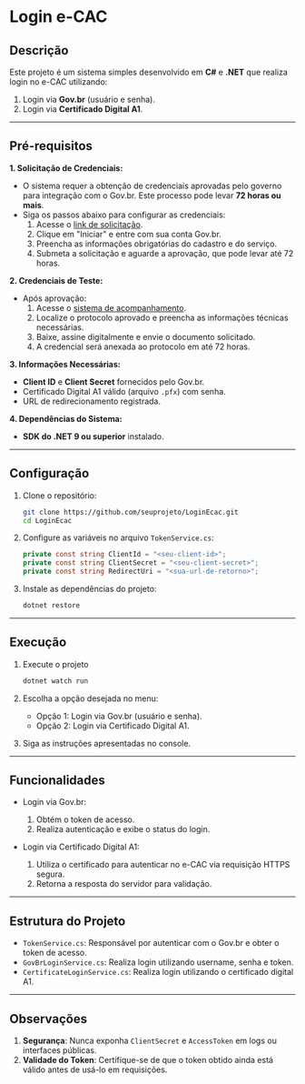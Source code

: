 # Login e-CAC

## Descrição

Este projeto é um sistema simples desenvolvido em **C#** e **.NET** que realiza login no e-CAC utilizando:
1. Login via **Gov.br** (usuário e senha).
2. Login via **Certificado Digital A1**.

---

## Pré-requisitos

**1. Solicitação de Credenciais:**

- O sistema requer a obtenção de credenciais aprovadas pelo governo para integração com o Gov.br. Este processo pode levar **72 horas ou mais**.
- Siga os passos abaixo para configurar as credenciais:
   1. Acesse o [link de solicitação](https://acesso.gov.br/roteiro-tecnico/solicitacaocredencial.html).
   2. Clique em "Iniciar" e entre com sua conta Gov.br.
   3. Preencha as informações obrigatórias do cadastro e do serviço.
   4. Submeta a solicitação e aguarde a aprovação, que pode levar até 72 horas.

**2. Credenciais de Teste:**
- Após aprovação:
   1. Acesse o [sistema de acompanhamento](https://acesso.gov.br/roteiro-tecnico/solicitacaocredencial.html).
   2. Localize o protocolo aprovado e preencha as informações técnicas necessárias.
   3. Baixe, assine digitalmente e envie o documento solicitado.
   4. A credencial será anexada ao protocolo em até 72 horas.

**3. Informações Necessárias:**
- **Client ID** e **Client Secret** fornecidos pelo Gov.br.
- Certificado Digital A1 válido (arquivo `.pfx`) com senha.
- URL de redirecionamento registrada.

**4. Dependências do Sistema:**
- **SDK do .NET 9 ou superior** instalado.

---

## Configuração

1. Clone o repositório:
   ```bash
   git clone https://github.com/seuprojeto/LoginEcac.git
   cd LoginEcac
   
2. Configure as variáveis no arquivo `TokenService.cs`:
   ```csharp
   private const string ClientId = "<seu-client-id>";
   private const string ClientSecret = "<seu-client-secret>";
   private const string RedirectUri = "<sua-url-de-retorno>";
   ```
3. Instale as dependências do projeto:
   ```bash
   dotnet restore

---

## Execução

1. Execute o projeto
   ```bash
   dotnet watch run

2. Escolha a opção desejada no menu:
   - Opção 1: Login via Gov.br (usuário e senha).
   - Opção 2: Login via Certificado Digital A1.

3. Siga as instruções apresentadas no console.

---

## Funcionalidades
- Login via Gov.br:
  1. Obtém o token de acesso.
  2. Realiza autenticação e exibe o status do login.

- Login via Certificado Digital A1:
  1. Utiliza o certificado para autenticar no e-CAC via requisição HTTPS segura.
  2. Retorna a resposta do servidor para validação.

---

## Estrutura do Projeto

- `TokenService.cs`: Responsável por autenticar com o Gov.br e obter o token de acesso.
- `GovBrLoginService.cs`: Realiza login utilizando username, senha e token.
- `CertificateLoginService.cs`: Realiza login utilizando o certificado digital A1.

---

## Observações

1. **Segurança**: Nunca exponha `ClientSecret` e `AccessToken` em logs ou interfaces públicas.
2. **Validade do Token**: Certifique-se de que o token obtido ainda está válido antes de usá-lo em requisições.

